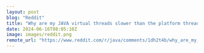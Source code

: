 ```yaml
---
layout: post
blog: "Reddit"
title: "Why are my JAVA virtual threads slower than the platform threads?"
date: 2024-06-16T08:05:10Z
image: images/reddit.png
remote_url: "https://www.reddit.com/r/java/comments/1dh2t4b/why_are_my_java_virtual_threads_slower_than_the/"
---
```

